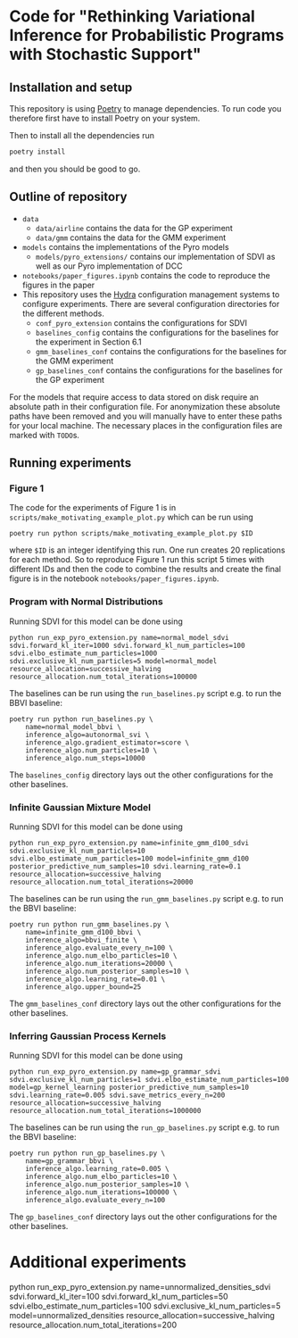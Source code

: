 # Code for "Rethinking Variational Inference for Probabilistic Programs with Stochastic Support"

## Installation and setup

This repository is using [Poetry](https://python-poetry.org/) to manage dependencies. 
To run code you therefore first have to install Poetry on your system.

Then to install all the dependencies run
```bash
poetry install
```
and then you should be good to go.

## Outline of repository

- `data`
    - `data/airline` contains the data for the GP experiment
    - `data/gmm` contains the data for the GMM experiment
- `models` contains the implementations of the Pyro models
    - `models/pyro_extensions/` contains our implementation of SDVI as well as our Pyro implementation of DCC
- `notebooks/paper_figures.ipynb` contains the code to reproduce the figures in the paper 
- This repository uses the [Hydra](https://hydra.cc/) configuration management systems to configure experiments. There are several configuration directories for the different methods.
    - `conf_pyro_extension` contains the configurations for SDVI
    - `baselines_config` contains the configurations for the baselines for the experiment in Section 6.1
    - `gmm_baselines_conf` contains the configurations for the baselines for the GMM experiment
    - `gp_baselines_conf` contains the configurations for the baselines for the GP experiment

For the models that require access to data stored on disk require an absolute path in their configuration file. 
For anonymization these absolute paths have been removed and you will manually have to enter these paths for your local machine.
The necessary places in the configuration files are marked with `TODO`s.


## Running experiments

### Figure 1

The code for the experiments of Figure 1 is in `scripts/make_motivating_example_plot.py` which can be run using
```
poetry run python scripts/make_motivating_example_plot.py $ID
```
where `$ID` is an integer identifying this run. 
One run creates 20 replications for each method. 
So to reproduce Figure 1 run this script 5 times with different IDs and then the code to combine the results and create the final figure is in the notebook `notebooks/paper_figures.ipynb`.

### Program with Normal Distributions

Running SDVI for this model can be done using 
```
python run_exp_pyro_extension.py name=normal_model_sdvi sdvi.forward_kl_iter=1000 sdvi.forward_kl_num_particles=100 sdvi.elbo_estimate_num_particles=1000 sdvi.exclusive_kl_num_particles=5 model=normal_model resource_allocation=successive_halving resource_allocation.num_total_iterations=100000
```

The baselines can be run using the `run_baselines.py` script e.g. to run the BBVI baseline:
```
poetry run python run_baselines.py \
    name=normal_model_bbvi \
    inference_algo=autonormal_svi \
    inference_algo.gradient_estimator=score \
    inference_algo.num_particles=10 \
    inference_algo.num_steps=10000
```
The `baselines_config` directory lays out the other configurations for the other baselines.

### Infinite Gaussian Mixture Model

Running SDVI for this model can be done using
```
python run_exp_pyro_extension.py name=infinite_gmm_d100_sdvi sdvi.exclusive_kl_num_particles=10 sdvi.elbo_estimate_num_particles=100 model=infinite_gmm_d100 posterior_predictive_num_samples=10 sdvi.learning_rate=0.1 resource_allocation=successive_halving resource_allocation.num_total_iterations=20000
```

The baselines can be run using the `run_gmm_baselines.py` script e.g. to run the BBVI baseline:
```
poetry run python run_gmm_baselines.py \
    name=infinite_gmm_d100_bbvi \
    inference_algo=bbvi_finite \
    inference_algo.evaluate_every_n=100 \
    inference_algo.num_elbo_particles=10 \
    inference_algo.num_iterations=20000 \
    inference_algo.num_posterior_samples=10 \
    inference_algo.learning_rate=0.01 \
    inference_algo.upper_bound=25
```
The `gmm_baselines_conf` directory lays out the other configurations for the other baselines.

### Inferring Gaussian Process Kernels

Running SDVI for this model can be done using
```
python run_exp_pyro_extension.py name=gp_grammar_sdvi sdvi.exclusive_kl_num_particles=1 sdvi.elbo_estimate_num_particles=100 model=gp_kernel_learning posterior_predictive_num_samples=10 sdvi.learning_rate=0.005 sdvi.save_metrics_every_n=200 resource_allocation=successive_halving resource_allocation.num_total_iterations=1000000
```

The baselines can be run using the `run_gp_baselines.py` script e.g. to run the BBVI baseline:
```
poetry run python run_gp_baselines.py \
    name=gp_grammar_bbvi \
    inference_algo.learning_rate=0.005 \
    inference_algo.num_elbo_particles=10 \
    inference_algo.num_posterior_samples=10 \
    inference_algo.num_iterations=100000 \
    inference_algo.evaluate_every_n=100
```
The `gp_baselines_conf` directory lays out the other configurations for the other baselines.

# Additional experiments

python run_exp_pyro_extension.py name=unnormalized_densities_sdvi sdvi.forward_kl_iter=100 sdvi.forward_kl_num_particles=50 sdvi.elbo_estimate_num_particles=100 sdvi.exclusive_kl_num_particles=5 model=unnormalized_densities resource_allocation=successive_halving resource_allocation.num_total_iterations=200 